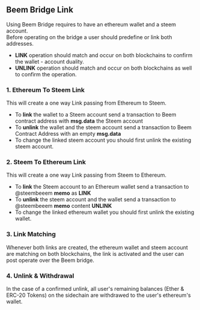 ## Beem Bridge Link
Using Beem Bridge requires to have an ethereum wallet and a steem account.  
Before operating on the bridge a user should predefine or link both addresses.  
* **LINK** operation should match and occur on both blockchains to confirm the wallet - account duality.  
* **UNLINK** operation should match and occur on both blockchains as well to confirm the operation.  

### 1. Ethereum To Steem Link
This will create a one way Link passing from Ethereum to Steem.  
* To **link** the wallet to a Steem account send a transaction to Beem contract address with **msg.data** the Steem account
* To **unlink** the wallet and the steem account send a transaction to Beem Contract Address with an empty **msg.data**
* To change the linked steem account you should first unlink the existing steem account.

### 2. Steem To Ethereum Link
This will create a one way Link passing from Steem to Ethereum.  
* To **link** the Steem account to an Ethereum wallet send a transaction to @steembeeem **memo** as **LINK <address>** 
* To **unlink** the steem account and the wallet send a transaction to @steembeeem **memo** content **UNLINK**
* To change the linked ethereum wallet you should first unlink the existing wallet.

### 3. Link Matching
Whenever both links are created, the ethereum wallet and steem account are matching on both blockchains, 
the link is activated and the user can post operate over the Beem bridge.

### 4. Unlink & Withdrawal
In the case of a confirmed unlink, all user's remaining balances (Ether & ERC-20 Tokens) on the sidechain are withdrawed to the user's ethereum's wallet.
